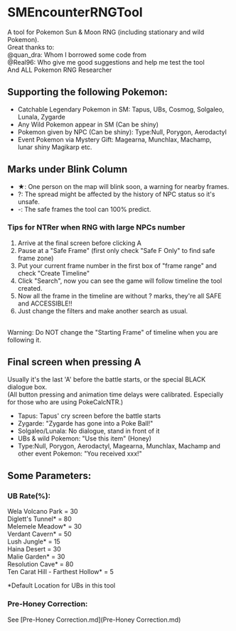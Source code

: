 ﻿# SMEncounterRNGTool
A tool for Pokemon Sun & Moon RNG (including stationary and wild Pokemon). <br>
Great thanks to:<br>
@quan_dra: Whom I borrowed some code from<br>
@Real96: Who give me good suggestions and help me test the tool<br>
And ALL Pokemon RNG Researcher<br>

## Supporting the following Pokemon:
- Catchable Legendary Pokemon in SM: Tapus, UBs, Cosmog, Solgaleo, Lunala, Zygarde
- Any Wild Pokemon appear in SM (Can be shiny)
- Pokemon given by NPC (Can be shiny): Type:Null, Porygon, Aerodactyl
- Event Pokemon via Mystery Gift: Magearna, Munchlax, Machamp, lunar shiny Magikarp etc.

## Marks under Blink Column
- ★: One person on the map will blink soon, a warning for nearby frames.
- ?: The spread might be affected by the history of NPC status so it's unsafe. 
- -: The safe frames the tool can 100% predict.

### Tips for NTRer when RNG with large NPCs number<br>
 1. Arrive at the final screen before clicking A<br>
 2. Pause at a "Safe Frame" (first only check "Safe F Only" to find safe frame zone)<br>
 3. Put your current frame number in the first box of "frame range" and check "Create Timeline"<br>
 4. Click "Search", now you can see the game will follow timeline the tool created.<br>
 5. Now all the frame in the timeline are without ? marks, they're all SAFE and ACCESSIBLE!!<br>
 6. Just change the filters and make another search as usual.<br>
 <br>
Warning: Do NOT change the "Starting Frame" of timeline when you are following it.

## Final screen when pressing A
Usually it's the last 'A' before the battle starts, or the special BLACK dialogue box.<br>
(All button pressing and animation time delays were calibrated. Especially for those who are using PokeCalcNTR.)
- Tapus: Tapus' cry screen before the battle starts
- Zygarde: "Zygarde has gone into a Poke Ball!"
- Solgaleo/Lunala: No dialogue, stand in front of it
- UBs & wild Pokemon: "Use this item" (Honey)
- Type:Null, Porygon, Aerodactyl, Magearna, Munchlax, Machamp and other event Pokemon: "You received xxx!"

## Some Parameters:

### UB Rate(%):
Wela Volcano Park = 30<br>
Diglett's Tunnel* = 80<br>
Melemele Meadow* = 30<br>
Verdant Cavern* = 50<br>
Lush Jungle* = 15<br>
Haina Desert = 30<br>
Malie Garden* = 30<br>
Resolution Cave* = 80<br>
Ten Carat Hill - Farthest Hollow* = 5<br>

*Default Location for UBs in this tool<br>

### Pre-Honey Correction:

See [Pre-Honey Correction.md](Pre-Honey Correction.md)